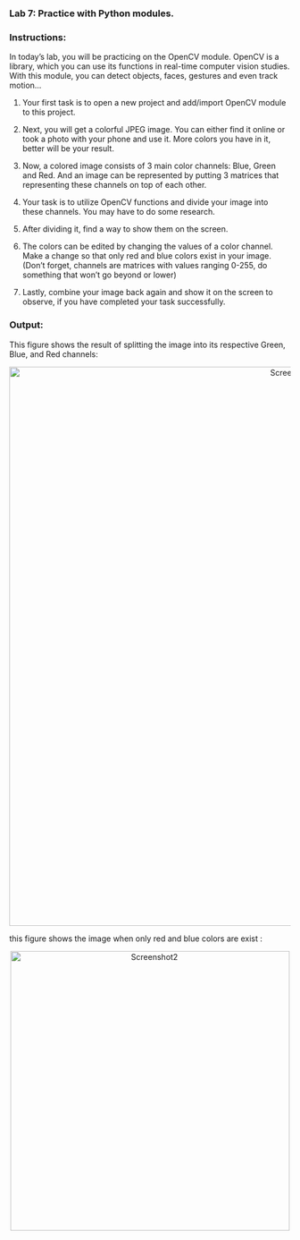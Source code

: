 ### Lab 7: Practice with Python modules.
### Instructions:

In today’s lab, you will be practicing on the OpenCV module. OpenCV is a library, which you can use its functions in real-time computer vision studies. With this module, you can detect objects, faces, gestures and even track motion...

1. Your first task is to open a new project and add/import OpenCV module to this project.

2. Next, you will get a colorful JPEG image. You can either find it online or took a photo with
your phone and use it. More colors you have in it, better will be your result.

3. Now, a colored image consists of 3 main color channels: Blue, Green and Red. And an image can be represented by putting 3 matrices that representing these channels on top of each other.

4. Your task is to utilize OpenCV functions and divide your image into these channels. You may have to do some research.

5. After dividing it, find a way to show them on the screen.

6. The colors can be edited by changing the values of a color channel. Make a change so that only red and blue colors exist in your image. (Don’t forget, channels are matrices with values ranging 0-255, do something that won’t go beyond or lower)

7. Lastly, combine your image back again and show it on the screen to observe, if you have completed your task successfully.

### Output:
This figure shows the result of splitting the image into its respective Green, Blue, and Red channels:

<p align="center">
  <img alt="Screenshot1" src="https://github.com/tareqalhammoodi/SE226-Lab/assets/44919941/8fafff87-849d-42b6-a35f-616cf6e63e77" width="1000px" height=auto>
</p>

this figure shows the image when only red and blue colors are exist :

<p align="center">
  <img alt="Screenshot2" src="https://github.com/tareqalhammoodi/SE226-Lab/assets/44919941/496b1159-ea35-413a-a1bf-f0808c3b6065" width="500px" height=auto>
</p>
